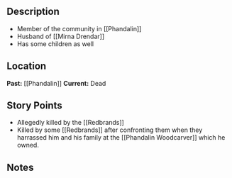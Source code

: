 ## Description
- Member of the community in [[Phandalin]]
- Husband of [[Mirna Drendar]]
- Has some children as well
## Location
**Past:** [[Phandalin]]
**Current:** Dead
## Story Points
- Allegedly killed by the [[Redbrands]]
- Killed by some [[Redbrands]] after confronting them when they harrassed him and his family at the [[Phandalin Woodcarver]] which he owned.
## Notes
